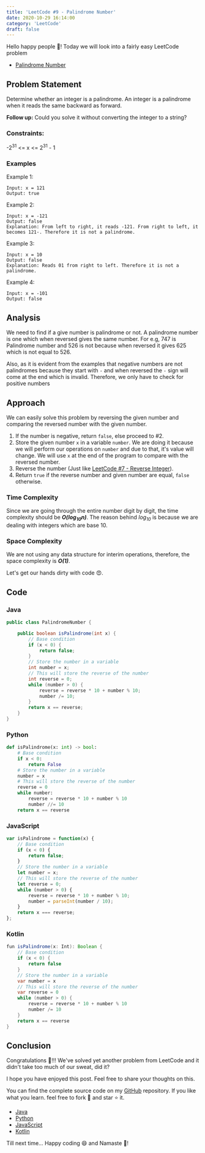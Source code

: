 ```yaml
---
title: 'LeetCode #9 - Palindrome Number'
date: 2020-10-29 16:14:00
category: 'LeetCode'
draft: false
---
```


Hello happy people :wave:! Today we will look into a fairly easy LeetCode problem

- [Palindrome Number](https://leetcode.com/problems/palindrome-number/)

## Problem Statement

Determine whether an integer is a palindrome. An integer is a palindrome when it reads the same backward as forward.

**Follow up:** Could you solve it without converting the integer to a string?

### Constraints:

-2<sup>31</sup> <= x <= 2<sup>31</sup> - 1

### Examples

Example 1: 

```
Input: x = 121
Output: true
```

Example 2: 

```
Input: x = -121
Output: false
Explanation: From left to right, it reads -121. From right to left, it becomes 121-. Therefore it is not a palindrome.
```

Example 3: 

```
Input: x = 10
Output: false
Explanation: Reads 01 from right to left. Therefore it is not a palindrome.
```

Example 4: 

```
Input: x = -101
Output: false
```

## Analysis

We need to find if a give number is palindrome or not. A palindrome number is one which when reversed gives the same number. For e.g, 747 is Palindrome number and 526 is not because when reversed it gives 625 which is not equal to 526.

Also, as it is evident from the examples that negative numbers are not palindromes because they start with `-` and when reversed the `-` sign will come at the end which is invalid. Therefore, we only have to check for positive numbers

## Approach

We can easily solve this problem by reversing the given number and comparing the reversed number with the given number.

1. If the number is negative, return `false`, else proceed to #2.
2. Store the given number `x` in a variable `number`. We are doing it because we will perform our operations on `number` and due to that, it's value will change. We will use `x` at the end of the program to compare with the reversed number.
3. Reverse the number (Just like [LeetCode #7 - Reverse Integer](https://redquark.org/leetcode/0007-reverse-integer/)).
4. Return `true` if the reverse number and given number are equal, `false` otherwise.

### Time Complexity
Since we are going through the entire number digit by digit, the time complexity should be ***O(log<sub>10</sub>n)***. The reason behind *log<sub>10</sub>* is because we are dealing with integers which are base 10.

### Space Complexity
We are not using any data structure for interim operations, therefore, the space complexity is ***O(1)***.

Let's get our hands dirty with code :heart_eyes:.


## Code

### Java

```java
public class PalindromeNumber {

    public boolean isPalindrome(int x) {
        // Base condition
        if (x < 0) {
            return false;
        }
        // Store the number in a variable
        int number = x;
        // This will store the reverse of the number
        int reverse = 0;
        while (number > 0) {
            reverse = reverse * 10 + number % 10;
            number /= 10;
        }
        return x == reverse;
    }
}
```

### Python

```python
def isPalindrome(x: int) -> bool:
    # Base condition
    if x < 0:
        return False
    # Store the number in a variable
    number = x
    # This will store the reverse of the number
    reverse = 0
    while number:
        reverse = reverse * 10 + number % 10
        number //= 10
    return x == reverse
```

### JavaScript

```javascript
var isPalindrome = function(x) {
    // Base condition
    if (x < 0) {
        return false;
    }
    // Store the number in a variable
    let number = x;
    // This will store the reverse of the number
    let reverse = 0;
    while (number > 0) {
        reverse = reverse * 10 + number % 10;
        number = parseInt(number / 10);
    }
    return x === reverse;
};
```

### Kotlin

```java
fun isPalindrome(x: Int): Boolean {
    // Base condition
    if (x < 0) {
        return false
    }
    // Store the number in a variable
    var number = x
    // This will store the reverse of the number
    var reverse = 0
    while (number > 0) {
        reverse = reverse * 10 + number % 10
        number /= 10
    }
    return x == reverse
}
```


## Conclusion

Congratulations :clap:!!! We've solved yet another problem from LeetCode and it didn't take too much of our sweat, did it?

I hope you have enjoyed this post. Feel free to share your thoughts on this.

You can find the complete source code on my [GitHub](https://github.com/ani03sha/RedQuarkTutorials/tree/master/LeetCode) repository. If you like what you learn. feel free to fork 🔪 and star ⭐ it.

- [Java](https://github.com/ani03sha/RedQuarkTutorials/blob/master/LeetCode/Java/src/main/java/org/redquark/tutorials/leetcode/PalindromeNumber.java)
- [Python](https://github.com/ani03sha/RedQuarkTutorials/blob/master/LeetCode/Python/src/Palindrome_Number.py)
- [JavaScript](https://github.com/ani03sha/RedQuarkTutorials/blob/master/LeetCode/JavaScript/src/palindrome_number.js)
- [Kotlin](https://github.com/ani03sha/RedQuarkTutorials/blob/master/LeetCode/Kotlin/src/main/kotlin/org/redquark/tutorials/leetcode/PalindromeNumber.kt)

Till next time… Happy coding 😄 and Namaste :pray:!